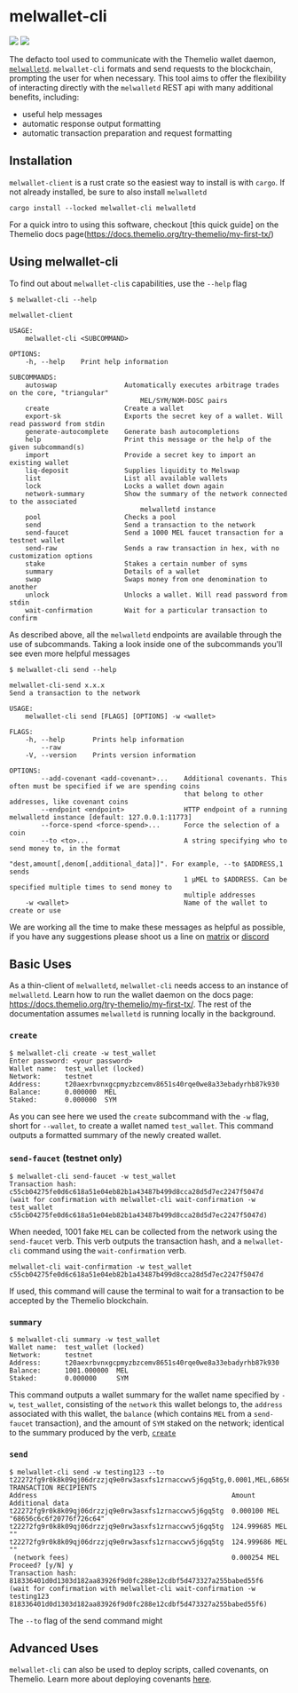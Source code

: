 # melwallet-cli

[![](https://img.shields.io/crates/v/melwallet-client)](https://crates.io/crates/melwallet-client)
![](https://img.shields.io/crates/l/melwallet-client)


The defacto tool used to communicate with the Themelio wallet daemon, [`melwalletd`](https://github.com/themeliolabs/melwalletd). `melwallet-cli`  formats and send requests to the blockchain, prompting the user for when necessary. This tool aims to offer the flexibility of interacting directly with the `melwalletd` REST api with many additional benefits, including:

+ useful help messages 
+ automatic response output formatting
+ automatic transaction preparation and request formatting


## Installation

`melwallet-client` is a rust crate so the easiest way to install is with `cargo`. If not already installed, be sure to also install `melwalletd`

``` 
cargo install --locked melwallet-cli melwalletd
```

For a quick intro to using this software, checkout [this quick guide] on the Themelio docs page(https://docs.themelio.org/try-themelio/my-first-tx/)



## Using melwallet-cli

To find out about `melwallet-cli`s capabilities, use the `--help` flag 

``` 
$ melwallet-cli --help

melwallet-client

USAGE:
    melwallet-cli <SUBCOMMAND>

OPTIONS:
    -h, --help    Print help information

SUBCOMMANDS:
    autoswap                 Automatically executes arbitrage trades on the core, "triangular"
                                 MEL/SYM/NOM-DOSC pairs
    create                   Create a wallet
    export-sk                Exports the secret key of a wallet. Will read password from stdin
    generate-autocomplete    Generate bash autocompletions
    help                     Print this message or the help of the given subcommand(s)
    import                   Provide a secret key to import an existing wallet
    liq-deposit              Supplies liquidity to Melswap
    list                     List all available wallets
    lock                     Locks a wallet down again
    network-summary          Show the summary of the network connected to the associated
                                 melwalletd instance
    pool                     Checks a pool
    send                     Send a transaction to the network
    send-faucet              Send a 1000 MEL faucet transaction for a testnet wallet
    send-raw                 Sends a raw transaction in hex, with no customization options
    stake                    Stakes a certain number of syms
    summary                  Details of a wallet
    swap                     Swaps money from one denomination to another
    unlock                   Unlocks a wallet. Will read password from stdin
    wait-confirmation        Wait for a particular transaction to confirm

```

As described above, all the `melwalletd` endpoints are available through the use of subcommands. Taking a look inside one of the subcommands you'll see even more helpful messages 

```
$ melwallet-cli send --help

melwallet-cli-send x.x.x
Send a transaction to the network

USAGE:
    melwallet-cli send [FLAGS] [OPTIONS] -w <wallet>

FLAGS:
    -h, --help       Prints help information
        --raw
    -V, --version    Prints version information

OPTIONS:
        --add-covenant <add-covenant>...    Additional covenants. This often must be specified if we are spending coins
                                            that belong to other addresses, like covenant coins
        --endpoint <endpoint>               HTTP endpoint of a running melwalletd instance [default: 127.0.0.1:11773]
        --force-spend <force-spend>...      Force the selection of a coin
        --to <to>...                        A string specifying who to send money to, in the format
                                            "dest,amount[,denom[,additional_data]]". For example, --to $ADDRESS,1 sends
                                            1 µMEL to $ADDRESS. Can be specified multiple times to send money to
                                            multiple addresses
    -w <wallet>                             Name of the wallet to create or use

```

We are working all the time to make these messages as helpful as possible, if you have any suggestions please shoot us a line on [matrix](https://matrix.to/#/#general:matrix.themelio.org) or [discord](https://discord.gg/themelio)

## Basic Uses

As a thin-client of `melwalletd`, `melwallet-cli` needs access to an instance of `melwalletd`. Learn how to run the wallet daemon on the docs page: https://docs.themelio.org/try-themelio/my-first-tx/. The rest of the documentation assumes `melwalletd` is running locally in the background.
### `create`

``` 
$ melwallet-cli create -w test_wallet
Enter password: <your password>
Wallet name:  test_wallet (locked)
Network:      testnet
Address:      t20aexrbvnxgcpmyzbzcemv8651s40rqe0we8a33ebadyrhb87k930
Balance:      0.000000  MEL
Staked:       0.000000  SYM
```

As you can see here we used the `create` subcommand with the `-w` flag, short for `--wallet`, to create a wallet named `test_wallet`. This command outputs a formatted summary of the newly created wallet.


### `send-faucet` (testnet only)

```
$ melwallet-cli send-faucet -w test_wallet
Transaction hash:  c55cb04275fe0d6c618a51e04eb82b1a43487b499d8cca28d5d7ec2247f5047d
(wait for confirmation with melwallet-cli wait-confirmation -w test_wallet c55cb04275fe0d6c618a51e04eb82b1a43487b499d8cca28d5d7ec2247f5047d)
```

When needed, 1001 fake `MEL` can be collected from the network using the `send-faucet` verb. This verb outputs the transaction hash, and a `melwallet-cli` command using the `wait-confirmation` verb. 

```
melwallet-cli wait-confirmation -w test_wallet c55cb04275fe0d6c618a51e04eb82b1a43487b499d8cca28d5d7ec2247f5047d
```

If used, this command will cause the terminal to wait for a transaction to be accepted by the Themelio blockchain.



### `summary`

```
$ melwallet-cli summary -w test_wallet
Wallet name:  test_wallet (locked)
Network:      testnet
Address:      t20aexrbvnxgcpmyzbzcemv8651s40rqe0we8a33ebadyrhb87k930
Balance:      1001.000000  MEL
Staked:       0.000000     SYM
```

This command outputs a wallet summary for the wallet name specified by `-w`, `test_wallet`, consisting of the `network` this wallet belongs to, the `address` associated with this wallet, the `balance` (which contains `MEL` from a `send-faucet` transaction), and the amount of `SYM` staked on the network; identical to the summary produced by the verb, [`create`](#create)

### `send`

```
$ melwallet-cli send -w testing123 --to t22272fg9r0k8k09qj06drzzjq9e0rw3asxfs1zrnaccwv5j6gq5tg,0.0001,MEL,68656c6c6f20776f726c64
TRANSACTION RECIPIENTS
Address                                                 Amount          Additional data
t22272fg9r0k8k09qj06drzzjq9e0rw3asxfs1zrnaccwv5j6gq5tg  0.000100 MEL    "68656c6c6f20776f726c64"
t22272fg9r0k8k09qj06drzzjq9e0rw3asxfs1zrnaccwv5j6gq5tg  124.999685 MEL  ""
t22272fg9r0k8k09qj06drzzjq9e0rw3asxfs1zrnaccwv5j6gq5tg  124.999686 MEL  ""
 (network fees)                                         0.000254 MEL
Proceed? [y/N] y
Transaction hash:  818336401d0d1303d182aa83926f9d0fc288e12cdbf5d473327a255babed55f6
(wait for confirmation with melwallet-cli wait-confirmation -w testing123 818336401d0d1303d182aa83926f9d0fc288e12cdbf5d473327a255babed55f6)
```

The `--to` flag of the send command might


## Advanced Uses

`melwallet-cli` can also be used to deploy scripts, called covenants, on Themelio. Learn more about deploying covenants [here](https://guide.melodeonlang.org/9_deploying_covenants.html).